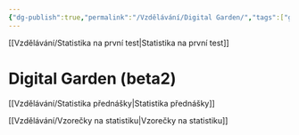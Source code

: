 ```yaml
---
{"dg-publish":true,"permalink":"/Vzdělávání/Digital Garden/","tags":["gardenEntry"]}
---
```


[[Vzdělávání/Statistika na první test\|Statistika na první test]]


# Digital Garden (beta2)


[[Vzdělávání/Statistika přednášky\|Statistika přednášky]]


[[Vzdělávání/Vzorečky na statistiku\|Vzorečky na statistiku]]


